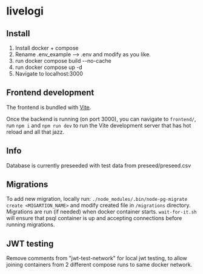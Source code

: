 # livelogi

## Install

1. Install docker + compose
2. Rename .env_example --> .env and modify as you like.
3. run docker compose build --no-cache
3. run docker compose up -d
4. Navigate to localhost:3000

## Frontend development

The frontend is bundled with [Vite](https://vitejs.dev/).

Once the backend is running (on port 3000), you can navigate to `frontend/`,
run `npm i` and `npm run dev` to run the Vite development server that has
hot reload and all that jazz.

## Info

Database is currently preseeded with test data from preseed/preseed.csv

## Migrations

To add new migration, locally run: `./node_modules/.bin/node-pg-migrate create <MIGARTION_NAME>` and modify created file in `/migrations` directory.
Migrations are run (if needed) when docker container starts. `wait-for-it.sh` will ensure that psql container is up and accepting connections before running migrations.

## JWT testing

Remove comments from "jwt-test-network" for local jwt testing, to allow joining containers from 2 different compose runs to same docker network.
